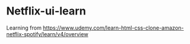 # Netflix-ui-learn

Learning from https://www.udemy.com/learn-html-css-clone-amazon-netflix-spotify/learn/v4/overview 
